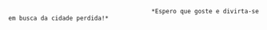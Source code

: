 
                                            *Espero que goste e divirta-se em busca da cidade perdida!*

